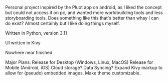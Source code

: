Personal project inspired by the Pluot app on android, as I liked the concept but could not access it on pc, and wanted more worldbuilding tools and less storyboarding tools. Does something like this that's better than whay I can do exist? Almost certainly but I like doing things myself.

Written in Python, version 3.11 

UI written in Kivy

Nowhere near finished. 

Major Plans:
Release for Desktop (Windows, Linux, MacOS)
Release for Mobile (Android, iOS)
Cloud storage? Data Syncing?
Expand Kivy markup to allow for (pseudo) embedded images.
Make theme customizable.
